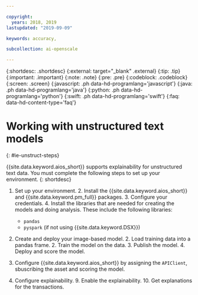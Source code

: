 ```yaml
---

copyright:
  years: 2018, 2019
lastupdated: "2019-09-09"

keywords: accuracy, 

subcollection: ai-openscale

---
```


{:shortdesc: .shortdesc}
{:external: target="_blank" .external}
{:tip: .tip}
{:important: .important}
{:note: .note}
{:pre: .pre}
{:codeblock: .codeblock}
{:screen: .screen}
{:javascript: .ph data-hd-programlang='javascript'}
{:java: .ph data-hd-programlang='java'}
{:python: .ph data-hd-programlang='python'}
{:swift: .ph data-hd-programlang='swift'}
{:faq: data-hd-content-type='faq'}

# Working with unstructured text models
{: #ie-unstruct-steps}

{{site.data.keyword.aios_short}} supports explainability for unstructured text data. You must complete the following steps to set up your environment.
{: shortdesc}

1. Set up your environment.
   2. Install the {{site.data.keyword.aios_short}} and {{site.data.keyword.pm_full}} packages.
   3. Configure your credentials.
   4. Install the libraries that are needed for creating the models and doing analysis. These include the following libraries:
      - `pandas`
      - `pyspark` (if not using {{site.data.keyword.DSX}})

1. Create and deploy your image-based model.
   2. Load training data into a pandas frame.
   2. Train the model on the data.
   3. Publish the model.
   4. Deploy and score the model.

7. Configure {{site.data.keyword.aios_short}} by assigning the `APIClient`, sbuscribing the asset and scoring the model.
8. Configure explainability.
   9. Enable the explainability.
   10. Get explanations for the transactions.
